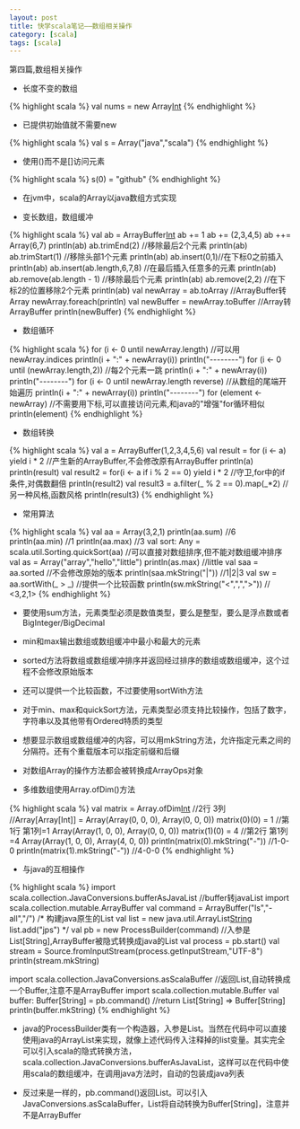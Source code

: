 ```yaml
---
layout: post
title: 快学scala笔记——数组相关操作
category: [scala]
tags: [scala]
---
```


第四篇,数组相关操作
<!--more-->

- 长度不变的数组

{% highlight scala %}
val nums = new Array[Int](10)
{% endhighlight %}

- 已提供初始值就不需要new

{% highlight scala %}
val s = Array("java","scala")
{% endhighlight %}

- 使用()而不是[]访问元素

{% highlight scala %}
s(0) = "github"
{% endhighlight %}

- 在jvm中，scala的Array以java数组方式实现

- 变长数组，数组缓冲

{% highlight scala %}
val ab = ArrayBuffer[Int]()
ab += 1
ab += (2,3,4,5)
ab ++= Array(6,7)
println(ab)
ab.trimEnd(2) //移除最后2个元素
println(ab)
ab.trimStart(1) //移除头部1个元素
println(ab)
ab.insert(0,1)//在下标0之前插入
println(ab)
ab.insert(ab.length,6,7,8) //在最后插入任意多的元素
println(ab)
ab.remove(ab.length - 1) //移除最后个元素
println(ab)
ab.remove(2,2) //在下标2的位置移除2个元素
println(ab)
val newArray = ab.toArray //ArrayBuffer转Array
newArray.foreach(println)
val newBuffer = newArray.toBuffer //Array转ArrayBuffer
println(newBuffer)
{% endhighlight %}

- 数组循环

{% highlight scala %}
for (i <- 0 until newArray.length) //可以用newArray.indices
    println(i + ":" + newArray(i))
println("--------")
for (i <- 0 until (newArray.length,2)) //每2个元素一跳
    println(i + ":" + newArray(i))
println("--------")
for (i <- 0 until newArray.length reverse) //从数组的尾端开始遍历
    println(i + ":" + newArray(i))
println("--------")
for (element <- newArray) //不需要用下标,可以直接访问元素,和java的"增强"for循环相似
    println(element)
{% endhighlight %}

- 数组转换

{% highlight scala %}
val a = ArrayBuffer(1,2,3,4,5,6)
val result = for (i <- a) yield i * 2 //产生新的ArrayBuffer,不会修改原有ArrayBuffer
println(a)
println(result)
val result2 = for(i <- a if i % 2 == 0) yield i * 2 //守卫,for中的if条件,对偶数翻倍
println(result2)
val result3 = a.filter(_ % 2 == 0).map(_*2) //另一种风格,函数风格
println(result3)
{% endhighlight %}

- 常用算法

{% highlight scala %}
val aa = Array(3,2,1)
println(aa.sum) //6
println(aa.min) //1
println(aa.max) //3
val sort: Any = scala.util.Sorting.quickSort(aa) //可以直接对数组排序,但不能对数组缓冲排序
val as = Array("array","hello","little")
println(as.max) //little
val saa = aa.sorted //不会修改原始的版本
println(saa.mkString("|")) //1|2|3
val sw = aa.sortWith(_ > _) //提供一个比较函数
println(sw.mkString("<",",",">")) // <3,2,1>
{% endhighlight %}

- 要使用sum方法，元素类型必须是数值类型，要么是整型，要么是浮点数或者BigInteger/BigDecimal

- min和max输出数组或数组缓冲中最小和最大的元素

- sorted方法将数组或数组缓冲排序并返回经过排序的数组或数组缓冲，这个过程不会修改原始版本

- 还可以提供一个比较函数，不过要使用sortWith方法

- 对于min、max和quickSort方法，元素类型必须支持比较操作，包括了数字，字符串以及其他带有Ordered特质的类型

- 想要显示数组或数组缓冲的内容，可以用mkString方法，允许指定元素之间的分隔符。还有个重载版本可以指定前缀和后缀

- 对数组Array的操作方法都会被转换成ArrayOps对象

- 多维数组使用Array.ofDim()方法

{% highlight scala %}
val matrix = Array.ofDim[Int](2,3) //2行 3列
//Array[Array[Int]] = Array(Array(0, 0, 0), Array(0, 0, 0))
matrix(0)(0) = 1 //第1行 第1列=1 Array(Array(1, 0, 0), Array(0, 0, 0))
matrix(1)(0) = 4 //第2行 第1列=4 Array(Array(1, 0, 0), Array(4, 0, 0))
println(matrix(0).mkString("-")) //1-0-0
println(matrix(1).mkString("-")) //4-0-0
{% endhighlight %}

- 与java的互相操作

{% highlight scala %}
import scala.collection.JavaConversions.bufferAsJavaList //buffer转javaList
import scala.collection.mutable.ArrayBuffer
val command = ArrayBuffer("ls","-all","/")
/* 构建java原生的List
val list = new java.util.ArrayList[String]()
list.add("jps")
*/
val pb = new ProcessBuilder(command) //入参是List[String],ArrayBuffer被隐式转换成java的List
val process = pb.start()
val stream = Source.fromInputStream(process.getInputStream,"UTF-8")
println(stream.mkString)

import scala.collection.JavaConversions.asScalaBuffer //返回List,自动转换成一个Buffer,注意不是ArrayBuffer
import scala.collection.mutable.Buffer
val buffer: Buffer[String] = pb.command() //return List[String] => Buffer[String]
println(buffer.mkString)
{% endhighlight %}

- java的ProcessBuilder类有一个构造器，入参是List<String>。当然在代码中可以直接使用java的ArrayList来实现，就像上述代码传入注释掉的list变量。其实完全可以引入scala的隐式转换方法，scala.collection.JavaConversions.bufferAsJavaList，这样可以在代码中使用scala的数组缓冲，在调用java方法时，自动的包装成java列表

- 反过来是一样的，pb.command()返回List<String>。可以引入JavaConversions.asScalaBuffer，List<String>将自动转换为Buffer[String]，注意并不是ArrayBuffer


